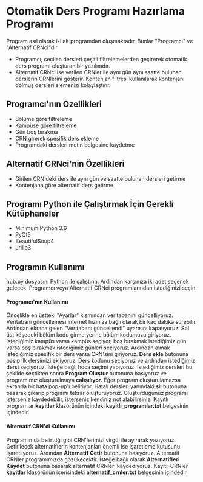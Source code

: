 # Otomatik Ders Programı Hazırlama Programı
Program asıl olarak iki alt programdan oluşmaktadır. Bunlar "Programcı" ve "Alternatif CRNci"dir.
- Programcı, seçilen dersleri çeşitli filtrelemelerden geçirerek otomatik ders programı oluşturan bir yazılımdır.
- Alternatif CRNci ise verilen CRNler ile aynı gün aynı saatte bulunan derslerin CRNlerini gösterir. Kontenjan filtresi kullanılarak kontenjanı dolmuş dersleri elemenizi kolaylaştırır.

## Programcı'nın Özellikleri
- Bölüme göre filtreleme
- Kampüse göre filtreleme
- Gün boş bırakma
- CRN girerek spesifik ders ekleme
- Programdaki dersleri metin belgesine kaydetme

## Alternatif CRNci'nin Özellikleri
- Girilen CRN'deki ders ile aynı gün ve saatte bulunan dersleri getirme
- Kontenjana göre alternatif ders getirme

## Programı Python ile Çalıştırmak İçin Gerekli Kütüphaneler
- Minimum Python 3.6
- PyQt5
- BeautifulSoup4
- urllib3

## Programın Kullanımı
hub.py dosyasını Python ile çalıştırın. Ardından karşınıza iki adet seçenek gelecek. Programcı veya Alternatif CRNci programlarından istediğinizi seçin.
#### Programcı'nın Kullanımı
Öncelikle en üstteki "Ayarlar" kısmından veritabanını güncelliyoruz. Veritabanı güncellemesi internet hızınıza bağlı olarak bir kaç dakika sürebilir. Ardından ekrana gelen "Veritabanı güncellendi" uyarısını kapatıyoruz. Sol üst köşedeki bölüm kodu girme yerine bölüm kodumuzu giriyoruz. İstediğimiz kampüs varsa kampüs seçiyor, boş bırakmak istediğimiz gün varsa boş bırakmak istediğimiz günleri seçiyoruz. Ardından almak istediğimiz spesifik bir ders varsa CRN'sini giriyoruz. **Ders ekle** butonuna basıp ilk dersimizi ekliyoruz. Ders kodunu seçiyoruz ve ardından istediğimiz dersi seçiyoruz. İsteğe bağlı hoca seçimi yapıyoruz. İstediğimiz dersleri bu şekilde seçtikten sonra **Program Oluştur** butonuna basıyoruz ve programımız oluşturulmaya **çalışılıyor**. Eğer program oluşturulamazsa ekranda bir hata pop-up'ı beliriyor. Hatalı dersleri yanındaki **sil** butonuna basarak çıkarıp programı tekrar oluşturuyoruz. Oluşturduğunuz programı isterseniz kaydedebilir, isterseniz kendiniz not alabilirsiniz. Kayıtlı programlar **kayitlar** klasörünün içindeki **kayitli_programlar.txt** belgesinin içindedir.

#### Alternatif CRN'ci Kullanımı
Programın da belirttiği gibi CRN'lerimizi virgül ile ayırarak yazıyoruz. Getirilecek alternatiflerin kontenjanları önemli ise işaretleme kutusunu işaretliyoruz. Ardından **Alternatif Getir** butonuna basıyoruz. Alternatif CRNler programımızda gözükecektir. İsteğe bağlı olarak **Alternatifleri Kaydet** butonuna basarak alternatif CRNleri kaydediyoruz. Kayıtlı CRNler **kayitlar** klasörünün içerisindeki **alternatif_crnler.txt** belgesinin içindedir.
